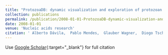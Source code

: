 ```yaml
---
title: "ProtozoaDB: dynamic visualization and exploration of protozoan genomes."
collection: publications
permalink: /publication/2008-01-01-ProtozoaDB-dynamic-visualization-and-exploration-of-protozoan-genomes
date: 2008-01-01
venue: 'Nucleic acids research'
citation: ' Alberto Dávila,  Pablo Mendes,  Glauber Wagner,  Diogo Tschoeke,  Rafael Cuadrat,  Felipe Liberman,  Luciana Matos,  Thiago Satake,  Kary Ocaña,  Omar Triana,  Sérgio Cruz,  Henrique Jucá,  Juliano Cury,  Fabricio Silva,  Guilherme Geronimo,  Margarita Ruiz,  Eduardo Ruback,  Floriano Silva,  Christian Probst,  Edmundo Grisard,  Marco Krieger,  Samuel Goldenberg,  Maria Cavalcanti,  Milton Moraes,  Maria Campos,  Marta Mattoso, &quot;ProtozoaDB: dynamic visualization and exploration of protozoan genomes..&quot; Nucleic acids research, 2008.'
---
```

Use [Google Scholar](https://scholar.google.com/scholar?q=ProtozoaDB:+dynamic+visualization+and+exploration+of+protozoan+genomes.){:target="_blank"} for full citation 
